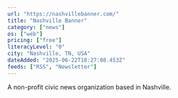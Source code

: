 ```yaml
---
url: "https://nashvillebanner.com/"
title: "Nashville Banner"
category: ["news"]
os: ["web"]
pricing: ["free"]
literacyLevel: "0"
city: "Nashville, TN, USA"
dateAdded: "2025-06-22T18:27:08.453Z"
feeds: ["RSS", "Newsletter"]
---
```


A non-profit civic news organization based in Nashville.
